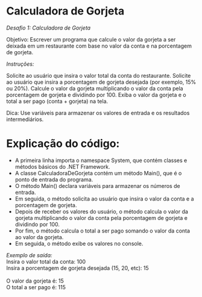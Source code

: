 # Calculadora de Gorjeta

*Desafio 1: Calculadora de Gorjeta*

Objetivo: Escrever um programa que calcule o valor da gorjeta a ser deixada em um 
restaurante com base no valor da conta e na porcentagem de gorjeta.

*Instruções:*

Solicite ao usuário que insira o valor total da conta do restaurante.
Solicite ao usuário que insira a porcentagem de gorjeta desejada 
(por exemplo, 15% ou 20%).
Calcule o valor da gorjeta multiplicando o valor da conta pela porcentagem de gorjeta 
e dividindo por 100.
Exiba o valor da gorjeta e o total a ser pago (conta + gorjeta) na tela.

Dica: Use variáveis para armazenar os valores de entrada e os resultados intermediários.


# Explicação do código:

- A primeira linha importa o namespace System, que contém classes e métodos básicos do .NET Framework.<br/>
- A classe CalculadoraDeGorjeta contém um método Main(), que é o ponto de entrada do programa.<br/>
- O método Main() declara variáveis para armazenar os números de entrada.<br/>
- Em seguida, o método solicita ao usuário que insira o valor da conta e a porcentagem de gorjeta.<br/>
- Depois de receber os valores do usuário, o método calcula o valor da gorjeta multiplicando o valor da conta pela porcentagem de gorjeta e dividindo por 100.<br/>
- Por fim, o método calcula o total a ser pago somando o valor da conta ao valor da gorjeta.<br/>
- Em seguida, o método exibe os valores no console.<br/>

*Exemplo de saída:*<br/>
Insira o valor total da conta: 100<br/>
Insira a porcentagem de gorjeta desejada (15, 20, etc): 15<br/>
<br/>
O valor da gorjeta é: 15<br/>
O total a ser pago é: 115<br/>

